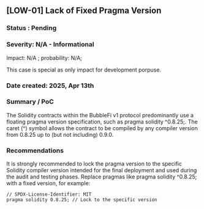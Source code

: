 ## [LOW-01] Lack of Fixed Pragma Version

### Status : Pending

### Severity: N/A - Informational

Impact: N/A ; probability: N/A;

This case is special as only impact for development porpuse.

### Date created: 2025, Apr 13th

### Summary / PoC

The Solidity contracts within the BubbleFi v1 protocol predominantly use a floating pragma version specification, such as pragma solidity ^0.8.25;. The caret (^) symbol allows the contract to be compiled by any compiler version from 0.8.25 up to (but not including) 0.9.0.

### Recommendations

It is strongly recommended to lock the pragma version to the specific Solidity compiler version intended for the final deployment and used during the audit and testing phases.
Replace pragmas like pragma solidity ^0.8.25; with a fixed version, for example:

```
// SPDX-License-Identifier: MIT
pragma solidity 0.8.25; // Lock to the specific version

```
